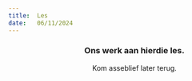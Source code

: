 ```yaml
---
title:  Les
date:   06/11/2024
---
```


### <center>Ons werk aan hierdie les.</center>
<center>Kom asseblief later terug.</center>